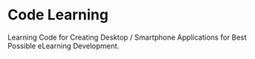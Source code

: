 # Code Learning
Learning Code for Creating Desktop / Smartphone Applications for Best Possible eLearning Development.
